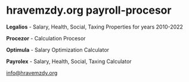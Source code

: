 ﻿# hravemzdy.org payroll-procesor**Legalios** - Salary, Health, Social, Taxing Properties for years 2010-2022**Procezor** - Calculation Procesor**Optimula** - Salary Optimization Calculator**Payrolex** - Salary, Health, Social, Taxing Calculatorinfo@hravemzdy.org